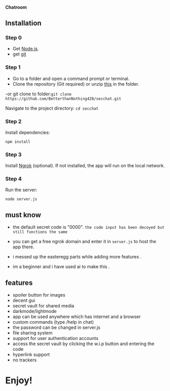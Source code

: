 #### Chatroom

## Installation

### Step 0
- Get [Node.js](https://nodejs.org/en).
- get [git](https://git-scm.com/downloads) 

### Step 1
- Go to a folder and open a command prompt or terminal.
- Clone the repository (Git required) or unzip [this](https://github.com/BetterthanNothing420/secchat/archive/refs/heads/main.zip) in the folder.

-or git clone to folder:```git clone https://github.com/BetterthanNothing420/secchat.git```

Navigate to the project directory:
```cd secchat```

### Step 2

Install dependencies:

```npm install```

### Step 3

Install [Ngrok](https://dashboard.ngrok.com/get-started/setup/windows) (optional). If not installed, the app will run on the local network.

### Step 4

Run the server:

```node server.js```


## must know

- the default secret code is "0000".
```the code input has been decoyed but still functions the same```

- you can get a free ngrok domain and enter it in ```server.js``` to host the app there.
- i messed up the easteregg parts while adding more features .
- im a beginner and i have used ai to make this .


## features
- spoiler button for images
- decent gui
- secret vault for shared media
- darkmode/lightmode
- app can be used anywhere which has internet and a browser
- custom commands (type /help in chat)
- the password can be changed in server.js
- file sharing system
- support for user authentication accounts
- access the secret vault by clicking the w.i.p button and entering the code
- hyperlink support
- no trackers
  

# Enjoy!
